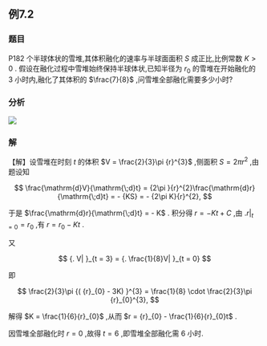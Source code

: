 ## 例7.2
### 题目
P182 个半球体状的雪堆,其体积融化的速率与半球面面积 $S$ 成正比,比例常数 $K > 0$ . 
假设在融化过程中雪堆始终保持半球体状,已知半径为 ${r}_{0}$ 的雪堆在开始融化的 3 小时内,融化了其体积的 $\frac{7}{8}$ ,问雪堆全部融化需要多少小时?
### 分析
![](https://img.hwenyi.live/202410121041850.webp)
### 解
【解】设雪堆在时刻 $t$ 的体积 $V = \frac{2}{3}\pi {r}^{3}$ ,侧面积 $S = {2\pi }{r}^{2}$ ,由题设知

$$
\frac{\mathrm{d}V}{\mathrm{\;d}t} = {2\pi }{r}^{2}\frac{\mathrm{d}r}{\mathrm{\;d}t} = - {KS} = - {2\pi K}{r}^{2},
$$

于是 $\frac{\mathrm{d}r}{\mathrm{\;d}t} = - K$ . 积分得 $r = - {Kt} + C$ ,由 ${. r| }_{t = 0} = {r}_{0}$ ,有 $r = {r}_{0} - {Kt}$ .

又

$$
{. V| }_{t = 3} = {. \frac{1}{8}V| }_{t = 0}
$$

即

$$
\frac{2}{3}\pi {( {r}_{0} - 3K) }^{3} = \frac{1}{8} \cdot \frac{2}{3}\pi {r}_{0}^{3},
$$

解得 $K = \frac{1}{6}{r}_{0}$ ,从而 $r = {r}_{0} - \frac{1}{6}{r}_{0}t$ .

因雪堆全部融化时 $r = 0$ ,故得 $t = 6$ ,即雪堆全部融化需 6 小时.